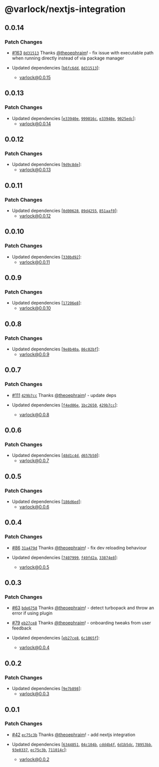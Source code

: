 # @varlock/nextjs-integration

## 0.0.14

### Patch Changes

- [#163](https://github.com/dmno-dev/varlock/pull/163) [`8d31513`](https://github.com/dmno-dev/varlock/commit/8d315132de5d2b40f4c6423d10747cbc848d3392) Thanks [@theoephraim](https://github.com/theoephraim)! - fix issue with executable path when running directly instead of via package manager

- Updated dependencies [[`b6fc6dd`](https://github.com/dmno-dev/varlock/commit/b6fc6dd396b87b02c1e7e72d6fe84b493c29776f), [`8d31513`](https://github.com/dmno-dev/varlock/commit/8d315132de5d2b40f4c6423d10747cbc848d3392)]:
  - varlock@0.0.15

## 0.0.13

### Patch Changes

- Updated dependencies [[`e33940e`](https://github.com/dmno-dev/varlock/commit/e33940e96c1801c8c6428e461d5bd80448c9e0fd), [`999016c`](https://github.com/dmno-dev/varlock/commit/999016c0ec6bd83aa4ee3975d93a553beba4be3d), [`e33940e`](https://github.com/dmno-dev/varlock/commit/e33940e96c1801c8c6428e461d5bd80448c9e0fd), [`9025edc`](https://github.com/dmno-dev/varlock/commit/9025edcdc0e60d0ac587cbae7b5fc28fd7b7b5e6)]:
  - varlock@0.0.14

## 0.0.12

### Patch Changes

- Updated dependencies [[`9d9c8de`](https://github.com/dmno-dev/varlock/commit/9d9c8dee64f972026112c975181737df6634c05f)]:
  - varlock@0.0.13

## 0.0.11

### Patch Changes

- Updated dependencies [[`0d00628`](https://github.com/dmno-dev/varlock/commit/0d00628cf3ecc33211abc18f40636233a7141928), [`89d4255`](https://github.com/dmno-dev/varlock/commit/89d4255d7e32dffe660d486a18ca5ddb1b2ceb88), [`851aaf0`](https://github.com/dmno-dev/varlock/commit/851aaf0e4f575882e97079c8fdfe6c1a2dba5c08)]:
  - varlock@0.0.12

## 0.0.10

### Patch Changes

- Updated dependencies [[`330bd92`](https://github.com/dmno-dev/varlock/commit/330bd921bbbae0b64a7c98e321711d6e87c49843)]:
  - varlock@0.0.11

## 0.0.9

### Patch Changes

- Updated dependencies [[`17206e8`](https://github.com/dmno-dev/varlock/commit/17206e86e10ca178ce2e6115ecf1d42b4e8dce7e)]:
  - varlock@0.0.10

## 0.0.8

### Patch Changes

- Updated dependencies [[`9e8b40a`](https://github.com/dmno-dev/varlock/commit/9e8b40a04360dc78c82d29da261f378a0d2d92f5), [`86c02bf`](https://github.com/dmno-dev/varlock/commit/86c02bf7f5283c487c576e884699f94863b4773e)]:
  - varlock@0.0.9

## 0.0.7

### Patch Changes

- [#111](https://github.com/dmno-dev/varlock/pull/111) [`429b7cc`](https://github.com/dmno-dev/varlock/commit/429b7ccf084f9d7630f31e0fcb9e5366c1c199a4) Thanks [@theoephraim](https://github.com/theoephraim)! - update deps

- Updated dependencies [[`f4ed06e`](https://github.com/dmno-dev/varlock/commit/f4ed06eb62c7aa0bc858e0e710e620bd330604fa), [`1bc2650`](https://github.com/dmno-dev/varlock/commit/1bc26508760c8dd4940393f40e94b00d9a2f2688), [`429b7cc`](https://github.com/dmno-dev/varlock/commit/429b7ccf084f9d7630f31e0fcb9e5366c1c199a4)]:
  - varlock@0.0.8

## 0.0.6

### Patch Changes

- Updated dependencies [[`48d1c4d`](https://github.com/dmno-dev/varlock/commit/48d1c4d76eb40e0b44321fc5ff7073daa4707702), [`d657b50`](https://github.com/dmno-dev/varlock/commit/d657b501013ce88ac65cb523ca8d61cb4f941a1f)]:
  - varlock@0.0.7

## 0.0.5

### Patch Changes

- Updated dependencies [[`186d6ed`](https://github.com/dmno-dev/varlock/commit/186d6ed2fdf0ace184510b99c222d15a1c1d83a9)]:
  - varlock@0.0.6

## 0.0.4

### Patch Changes

- [#86](https://github.com/dmno-dev/varlock/pull/86) [`31a479d`](https://github.com/dmno-dev/varlock/commit/31a479d7b9e725810ef20e30312d687c588e8e10) Thanks [@theoephraim](https://github.com/theoephraim)! - fix dev reloading behaviour

- Updated dependencies [[`7407999`](https://github.com/dmno-dev/varlock/commit/7407999d58394fe5ce6e5f9667cd1a540d9e4951), [`f49fd2a`](https://github.com/dmno-dev/varlock/commit/f49fd2a2c07f8fc58654d4a1c1bac9fd9ba7df3e), [`33874e8`](https://github.com/dmno-dev/varlock/commit/33874e863227759b299b1745158018fe2393a142)]:
  - varlock@0.0.5

## 0.0.3

### Patch Changes

- [#63](https://github.com/dmno-dev/varlock/pull/63) [`bde6758`](https://github.com/dmno-dev/varlock/commit/bde6758ebcddfccf0ab38835714c5fc1e7c45960) Thanks [@theoephraim](https://github.com/theoephraim)! - detect turbopack and throw an error if using plugin

- [#79](https://github.com/dmno-dev/varlock/pull/79) [`eb27ce8`](https://github.com/dmno-dev/varlock/commit/eb27ce89b6e0c8cfd1693a5430cb65000421e1ac) Thanks [@theoephraim](https://github.com/theoephraim)! - onboarding tweaks from user feedback

- Updated dependencies [[`eb27ce8`](https://github.com/dmno-dev/varlock/commit/eb27ce89b6e0c8cfd1693a5430cb65000421e1ac), [`6c1065f`](https://github.com/dmno-dev/varlock/commit/6c1065f628f43d004986783fccbf8fd4f1145bf2)]:
  - varlock@0.0.4

## 0.0.2

### Patch Changes

- Updated dependencies [[`9e7b898`](https://github.com/dmno-dev/varlock/commit/9e7b898ab37359e271adc8d677626d841fa69dfb)]:
  - varlock@0.0.3

## 0.0.1

### Patch Changes

- [#42](https://github.com/dmno-dev/varlock/pull/42) [`ec75c3b`](https://github.com/dmno-dev/varlock/commit/ec75c3beabb0043feaf057a3f3581c3b85b49b68) Thanks [@theoephraim](https://github.com/theoephraim)! - add nextjs integration

- Updated dependencies [[`6344851`](https://github.com/dmno-dev/varlock/commit/6344851179c97bab08cd12a9b8edb70414893872), [`04c104b`](https://github.com/dmno-dev/varlock/commit/04c104b770bbd7d6b4138df1d5888770e4ff642d), [`cdd4b4f`](https://github.com/dmno-dev/varlock/commit/cdd4b4f1d11d696a6b71cbbb8c7500e64d16e0b8), [`6d1b5dc`](https://github.com/dmno-dev/varlock/commit/6d1b5dc397d5024f52b07a2449959f2696683239), [`78953bb`](https://github.com/dmno-dev/varlock/commit/78953bb0959a2679ed15971f19e83818c4edc72e), [`93e0337`](https://github.com/dmno-dev/varlock/commit/93e03371ea29399b739a01d54256a071b13b3692), [`ec75c3b`](https://github.com/dmno-dev/varlock/commit/ec75c3beabb0043feaf057a3f3581c3b85b49b68), [`711014c`](https://github.com/dmno-dev/varlock/commit/711014c5dd9135ae6b943dbc6ad937db91ff2c97)]:
  - varlock@0.0.2
